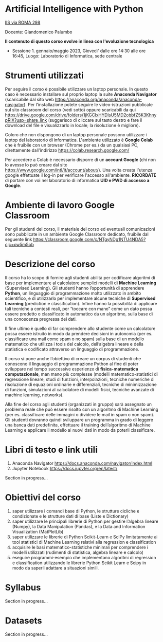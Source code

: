 # Artificial Intelligence with Python
[IIS via ROMA 298](https://www.liceoguidonia.edu.it/)

Docente: Giandomenico Palumbo

**Il contenuto di questo corso evolve in linea con l'evoluzione tecnologica**

* Sessione 1. gennaio/maggio 2023, Giovedi' dalle ore 14:30 alle ore 16:45, Luogo: Laboratorio di Informatica, sede centrale 

# Strumenti utilizzati
Per seguire il corso è possibile utilizzare un laptop personale.
In questo caso è necessario installare sul proprio laptop la suite **Anaconda Navigator** (scaricabile dal sito web https://anaconda.org/anaconda/anaconda-navigator). Per l'installazione potete seguire le video-istruzioni pubblicate sul sito classroom del corso (vedi sotto) oppure scaricabili da qui https://drive.google.com/drive/folders/1jKGClxHYDIsU5MD2obbfZ5K3KhnypRiX?usp=share_link (suggerisco di cliccare sul tasto destro e fare il download del file e visualizzarlo in locale; la risoluzione è migliore).

Coloro che non dispongono di un laptop personale possono utilizzare i laptop del laboratorio di informatica. L'ambiente utilizzato è **Google Colab** che è fruibile con un browser (Chrome per es.) da un qualsiasi PC, direttamente dall'indirizzo https://colab.research.google.com/ 

Per accedere a Colab è necessario disporre di un **account Google** (chi non lo avesse lo può creare dal sito https://www.google.com/intl/it/account/about/). Una volta creata l'utenza google effettuate il log-in per verificare l'accesso all'ambiente. 
**RICORDATE** di portare con voi nel laboratorio di informatica **UID e PWD di accesso a Google**.

# Ambiente di lavoro Google Classroom
Per gli studenti del corso, il materiale del corso ed eventuali comunicazioni sono pubblicate in un ambiente Google Classroom dedicato, fruibile dal seguente link
https://classroom.google.com/c/NTgyNDg1NTU4NDA5?cjc=ow5m5ob

# Descrizione del corso

Il corso ha lo scopo di fornire agli studenti abilità per codificare algoritmi di base per implementare al calcolatore semplici modelli di **Machine Learning** (Supervised Learning). Gli studenti hanno l’opportunità di apprendere **Python**, un linguaggio di programmazione molto utilizzato in ambito  scientifico, e di utilizzarlo per implementare alcune tecniche di **Supervised Learning** (prediction e classification). Infine hanno la possibilità di applicare tali tecniche a contesti reali, per “toccare con mano” come un dato possa essere predetto o classificato in automatico da un algoritmo, sulla base di una conoscenza pregressa dei dati.
 
Il fine ultimo è quello di far comprendere allo studente come un calcolatore possa essere istruito in modo da prendere decisioni in autonomia (per es. classificare una mail come spam o no spam) sulla base di un modello matematico che utilizza i tools del calcolo, dell’algebra lineare e della statistica e codificato attraverso un linguaggio di programmazione.

Il corso si pone anche l’obiettivo di creare un corpus di studenti che conoscono il linguaggio di programmazione Python al fine di poter sviluppare nel tempo successive esperienze di **fisica-matematica computazionale**, man mano più complesse (modelli matematico-statistici di regressione lineare, studi di funzioni, interpolazioni, tecniche numeriche di risoluzione di equazioni ordinarie e differenziali, tecniche di minimizzazione di funzioni, simulazioni al calcolatore di modelli fisici, tecniche avanzate di machine learning, networks). 

Alla fine del corso agli studenti (organizzati in gruppo) sarà assegnato un problema reale che può essere risolto con un algoritmo di Machine Learning (per es. classificare delle immagini o dividere le mail in spam o non spam). Gli studenti dovranno quindi sviluppare un programma in grado di leggere una banca dati predefinita, effettuare il training dell’algoritmo di Machine Learning e applicare il modello ai nuovi dati in modo da poterli classificare.  
   
# Libri di testo e link utili

1. Anaconda Navigator
https://docs.anaconda.com/navigator/index.html
2. Jupyter Notebook
https://docs.jupyter.org/en/latest/

Section in progress...

# Obiettivi del corso
1. saper utilizzare i comandi base di Python, le strutture cicliche e condizionate e le strutture dati di base (Liste e Dictionary)
2. saper utilizzare le principali librerie di Python per gestire l’algebra lineare (Numpy), la Data Manipulation (Pandas), e la Data and Information Visualization (MatPlotLib)
3. saper utilizzare le librerie di Python Scikit-Learn e SciPy limitatamente ai tool statistici di Machine Learning relativi alla regression e classification
4. acquisire le basi matematico-statistiche minimali per comprendere i modelli utilizzati (rudimenti di statistica, algebra lineare e calcolo)
5. eseguire programmi-esempio che implementano algoritmi di regression e classification utilizzando le librerie Python Scikit Learn e Scipy in modo da saperli adattare a situazioni simili.

# Syllabus

Section in progress...

# Datasets

Section in progress...
